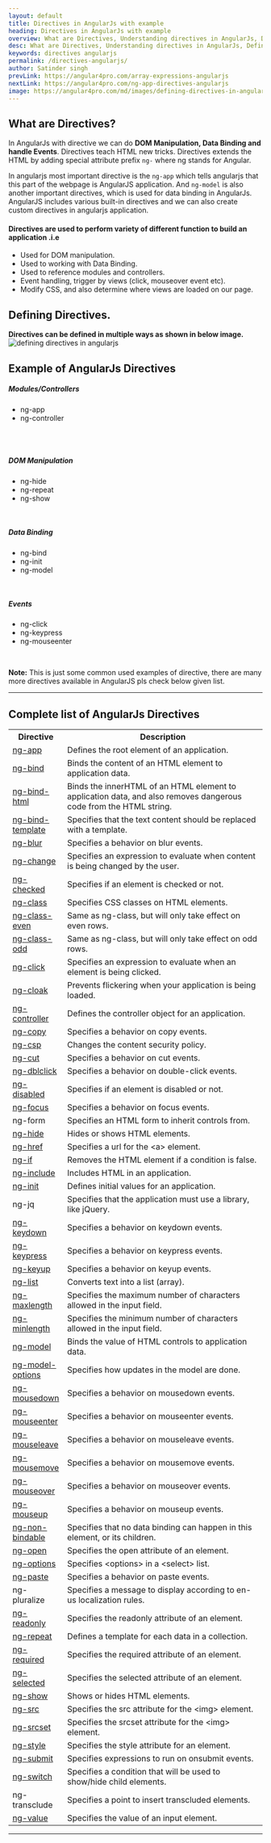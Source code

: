```yaml
---
layout: default
title: Directives in AngularJs with example
heading: Directives in AngularJs with example
overview: What are Directives, Understanding directives in AngularJs, Defining Directives, Complete list of directives used in AngularJs, Examples of AngularJs Directives.
desc: What are Directives, Understanding directives in AngularJs, Defining Directives, Complete list of directives used in AngularJs, Examples of AngularJs Directives.
keywords: directives angularjs
permalink: /directives-angularjs/
author: Satinder singh
prevLink: https://angular4pro.com/array-expressions-angularjs
nextLink: https://angular4pro.com/ng-app-directives-angularjs
image: https://angular4pro.com/md/images/defining-directives-in-angularjs.jpg
---
```

## <i class="fa fa-angle-double-right color"></i> What are Directives?

In AngularJs with directive we can do **DOM Manipulation, Data Binding and handle Events**. Directives teach HTML new tricks. Directives extends the HTML by adding special attribute prefix `ng-` where ng stands for Angular.

In angularjs most important directive is the `ng-app` which tells angularjs that this part of the webpage is AngularJS application. And `ng-model` is also another important directives, which is used for data binding in AngularJs. AngularJS includes various built-in directives and we can also create custom directives in angularjs application.

#### Directives are used to perform variety of different function to build an application .i.e
* Used for DOM manipulation.
* Used to working with Data Binding.
* Used to reference modules and controllers.
* Event handling, trigger by views (click, mouseover event etc).
* Modify CSS, and also determine where views are loaded on our page.  


## <i class="fa fa-angle-double-right color"></i> Defining Directives. 

**Directives can be defined in multiple ways as shown in below image.**
<img class="alignImg" src="https://angular4pro.com/md/images/defining-directives-in-angularjs.jpg" alt="defining directives in angularjs">  


## <i class="fa fa-angle-double-right color"></i> Example of AngularJs Directives
<div class="row">
<div class="col-md-4">
<div class="box-shadow-outer">
<div class="box-shadow-block box-shadow-1 text-center">
<h5>Modules/Controllers</h5>
<ul>
<li> ng-app </li>
<li> ng-controller </li>
<li style="    list-style: none;">&nbsp; </li>
</ul>
</div>
</div>
<br>
</div>
<div class="col-md-4">
<div class="box-shadow-outer">
<div class="box-shadow-block box-shadow-1 text-center">
<h5>DOM Manipulation</h5>
<ul>
<li> ng-hide </li>
<li> ng-repeat </li>
<li> ng-show </li>
</ul>
</div>
</div>
<br>
</div>
<div class="col-md-3">
<div class="box-shadow-outer">
<div class="box-shadow-block box-shadow-1 text-center">
<h5>Data Binding</h5>
<ul>
<li> ng-bind </li>
<li> ng-init </li>
<li> ng-model </li>
</ul>
</div>
</div>
<br>
</div>
<div class="col-md-3">
<div class="box-shadow-outer">
<div class="box-shadow-block box-shadow-1 text-center">
<h5>Events</h5>
<ul>
<li> ng-click </li>
<li> ng-keypress </li>
<li> ng-mouseenter</li>
</ul>
</div>
</div>
<br>
</div>
</div>


**Note:** This is just some common used examples of directive, there are many more directives available in AngularJS pls check below given list.

---

## <i class="fa fa-angle-double-right color"></i> Complete list of AngularJs Directives
<table class="table table-striped">
<tbody><tr>
<th style="width:20%">Directive</th>
<th>Description</th>
</tr>
<tr>
<td><a href="#">ng-app</a></td>
<td>Defines the root element of an application.</td>
</tr>
<tr>
<td><a href="#">ng-bind</a></td>
<td>Binds the content of an HTML element to application data.</td>
</tr>
<tr>
<td><a href="#">ng-bind-html</a></td>
<td>Binds the innerHTML of an HTML element to application data, and also removes dangerous code from the HTML string.</td>
</tr>
<tr>
<td><a href="#">ng-bind-template</a></td>
<td>Specifies that the text content should be replaced with a template.</td>
</tr>
<tr>
<td><a href="#">ng-blur</a></td>
<td>Specifies a behavior on blur events.</td>
</tr>
<tr>
<td><a href="#">ng-change</a></td>
<td>Specifies an expression to evaluate when content is being changed by the user.</td>
</tr>
<tr>
<td><a href="#">ng-checked</a></td>
<td>Specifies if an element is checked or not.</td>
</tr>
<tr>
<td><a href="#">ng-class</a></td>
<td>Specifies CSS classes on HTML elements.</td>
</tr>
<tr>
<td><a href="#">ng-class-even</a></td>
<td>Same as ng-class, but will only take effect on even rows.</td>
</tr>
<tr>
<td><a href="#">ng-class-odd</a></td>
<td>Same as ng-class, but will only take effect on odd rows.</td>
</tr>
<tr>
<td><a href="#">ng-click</a></td>
<td>Specifies an expression to evaluate when an element is being clicked.</td>
</tr>
<tr>
<td><a href="#">ng-cloak</a></td>
<td>Prevents flickering when your application is being loaded.</td>
</tr>
<tr>
<td><a href="#">ng-controller</a></td>
<td>Defines the controller object for an application.</td>
</tr>
<tr>
<td><a href="#">ng-copy</a></td>
<td>Specifies a behavior on copy events.</td>
</tr>
<tr>
<td><a href="#">ng-csp</a></td>
<td>Changes the content security policy.</td>
</tr>
<tr>
<td><a href="#">ng-cut</a></td>
<td>Specifies a behavior on cut events.</td>
</tr>
<tr>
<td><a href="#">ng-dblclick</a></td>
<td>Specifies a behavior on double-click events.</td>
</tr>
<tr>
<td><a href="#">ng-disabled</a></td>
<td>Specifies if an element is disabled or not.</td>
</tr>
<tr>
<td><a href="#">ng-focus</a></td>
<td>Specifies a behavior on focus events.</td>
</tr>
<tr>
<td>ng-form</td>
<td>Specifies an HTML form to inherit controls from.</td>
</tr>
<tr>
<td><a href="#">ng-hide</a></td>
<td>Hides or shows HTML elements.</td>
</tr>
<tr>
<td><a href="#">ng-href</a></td>
<td>Specifies a url for the &lt;a&gt; element.</td>
</tr>
<tr>
<td><a href="#">ng-if</a></td>
<td>Removes the HTML element if a condition is false.</td>
</tr>
<tr>
<td><a href="#">ng-include</a></td>
<td>Includes HTML in an application.</td>
</tr>
<tr>
<td><a href="#">ng-init</a></td>
<td>Defines initial values for an application.</td>
</tr>
<tr>
<td>ng-jq</td>
<td>Specifies that the application must use a library, like jQuery.</td>
</tr>
<tr>
<td><a href="#">ng-keydown</a></td>
<td>Specifies a behavior on keydown events.</td>
</tr>
<tr>
<td><a href="#">ng-keypress</a></td>
<td>Specifies a behavior on keypress events.</td>
</tr>
<tr>
<td><a href="#">ng-keyup</a></td>
<td>Specifies a behavior on keyup events.</td>
</tr>
<tr>
<td><a href="#">ng-list</a></td>
<td>Converts text into a list (array).</td>
</tr>
<tr>
<td><a href="#">ng-maxlength</a></td>
<td>Specifies the maximum number of characters allowed in the input field.</td>
</tr>
<tr>
<td><a href="#">ng-minlength</a></td>
<td>Specifies the minimum number of characters allowed in the input field.</td>
</tr>
<tr>
<td><a href="#">ng-model</a></td>
<td>Binds the value of HTML controls to application data.</td>
</tr>
<tr>
<td><a href="#">ng-model-options</a></td>
<td>Specifies how updates in the model are done.</td>
</tr>
<tr>
<td><a href="#">ng-mousedown</a></td>
<td>Specifies a behavior on mousedown events.</td>
</tr>
<tr>
<td><a href="#">ng-mouseenter</a></td>
<td>Specifies a behavior on mouseenter events.</td>
</tr>
<tr>
<td><a href="#">ng-mouseleave</a></td>
<td>Specifies a behavior on mouseleave events.</td>
</tr>
<tr>
<td><a href="#">ng-mousemove</a></td>
<td>Specifies a behavior on mousemove events.</td>
</tr>
<tr>
<td><a href="#">ng-mouseover</a></td>
<td>Specifies a behavior on mouseover events.</td>
</tr>
<tr>
<td><a href="#">ng-mouseup</a></td>
<td>Specifies a behavior on mouseup events.</td>
</tr>
<tr>
<td><a href="#">ng-non-bindable</a></td>
<td>Specifies that no data binding can happen in this element, or its children.</td>
</tr>
<tr>
<td><a href="#">ng-open</a></td>
<td>Specifies the open attribute of an element.</td>
</tr>
<tr>
<td><a href="#">ng-options</a></td>
<td>Specifies &lt;options&gt; in a &lt;select&gt; list.</td>
</tr>
<tr>
<td><a href="#">ng-paste</a></td>
<td>Specifies a behavior on paste events.</td>
</tr>
<tr>
<td>ng-pluralize</td>
<td>Specifies a message to display according to en-us localization rules.</td>
</tr>
<tr>
<td><a href="#">ng-readonly</a></td>
<td>Specifies the readonly attribute of an element.</td>
</tr>
<tr>
<td><a href="#">ng-repeat</a></td>
<td>Defines a template for each data in a collection.</td>
</tr>
<tr>
<td><a href="#">ng-required</a></td>
<td>Specifies the required attribute of an element.</td>
</tr>
<tr>
<td><a href="#">ng-selected</a></td>
<td>Specifies the selected attribute of an element.</td>
</tr>
<tr>
<td><a href="#">ng-show</a></td>
<td>Shows or hides HTML elements.</td>
</tr>
<tr>
<td><a href="#">ng-src</a></td>
<td>Specifies the src attribute for the &lt;img&gt; element.</td>
</tr>
<tr>
<td><a href="#">ng-srcset</a></td>
<td>Specifies the srcset attribute for the &lt;img&gt; element.</td>
</tr>
<tr>
<td><a href="#">ng-style</a></td>
<td>Specifies the style attribute for an element.</td>
</tr>
<tr>
<td><a href="#">ng-submit</a></td>
<td>Specifies expressions to run on onsubmit events.</td>
</tr>
<tr>
<td><a href="#">ng-switch</a></td>
<td>Specifies a condition that will be used to show/hide child elements.</td>
</tr>
<tr>
<td>ng-transclude</td>
<td>Specifies a point to insert transcluded elements.</td>
</tr>
<tr>
<td><a href="#">ng-value</a></td>
<td>Specifies the value of an input element.</td>
</tr>
</tbody></table>


---

